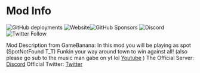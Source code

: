 # Mod Info

![GitHub deployments](https://img.shields.io/github/deployments/SpottedTrouble/friendly-funkin/github-pages?label=Website%20Deployment&style=plastic)  ![Website](https://img.shields.io/website?style=plastic&url=https%3A%2F%2Fspottedtrouble.github.io%2Ffriendly-funkin%2F)![GitHub Sponsors](https://img.shields.io/github/sponsors/SpottedTrouble?style=plastic) ![Discord](https://img.shields.io/discord/854930838209691669?label=Discord%20Server&style=plastic) ![Twitter Follow](https://img.shields.io/twitter/follow/SpotWasFound?style=social)

Mod Description from GameBanana: In this mod you will be playing as spot (SpotNotFound T_T) Funkin your way around town to win against all! (also please go sub to the music man gabe on yt lol [Youtube](https://www.youtube.com/channel/UCELXoRLuUFbKtMIfwlrCLyQ) )
The Official Server: [Discord](https://discord.gg/Pqr3YKj665)
Official Twitter: [Twitter](https://twitter.com/SpotsFunkin)
